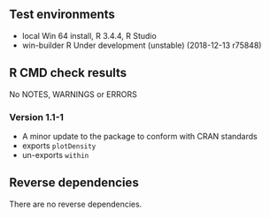 ## Test environments
* local Win 64 install, R 3.4.4, R Studio
* win-builder R Under development (unstable) (2018-12-13 r75848)

## R CMD check results

No NOTES, WARNINGS or ERRORS

### Version 1.1-1

* A minor update to the package to conform with CRAN standards
* exports `plotDensity`
* un-exports `within`

## Reverse dependencies

There are no reverse dependencies.

